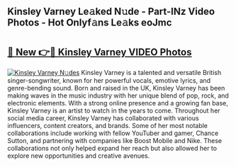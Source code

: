 ## Kinsley Varney Le𝚊ked N𝚞de - Part-INz Video Photos - Hot Onlyf𝚊ns Le𝚊ks eoJmc

# <h2><a href="http://ac31059.deff.icu/?id=Kinsley+Varney">🔗 New 👉🔴 Kinsley Varney VIDEO Photos</a></h2>

[![Kinsley Varney N𝚞des](https://i.imgur.com/rIISA9y.gif)](http://ac31059.deff.icu/?id=Kinsley+Varney)
Kinsley Varney is a talented and versatile British singer-songwriter, known for her powerful vocals, emotive lyrics, and genre-bending sound. Born and raised in the UK, Kinsley Varney has been making waves in the music industry with her unique blend of pop, rock, and electronic elements. With a strong online presence and a growing fan base, Kinsley Varney is an artist to watch in the years to come. Throughout her social media career, Kinsley Varney has collaborated with various influencers, content creators, and brands. Some of her most notable collaborations include working with fellow YouTuber and gamer, Chance Sutton, and partnering with companies like Boost Mobile and Nike. These collaborations not only helped expand her reach but also allowed her to explore new opportunities and creative avenues.
